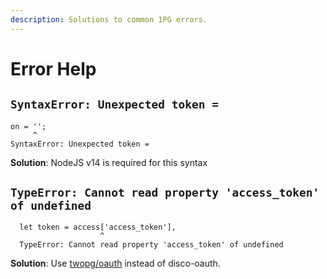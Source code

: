 ```yaml
---
description: Solutions to common 1PG errors.
---
```


# Error Help

## `SyntaxError: Unexpected token =`

```text
on = '';
     ^
SyntaxError: Unexpected token =
```

**Solution**: NodeJS v14 is required for this syntax

## `TypeError: Cannot read property 'access_token' of undefined`

```text
  let token = access['access_token'],
                    ^
  TypeError: Cannot read property 'access_token' of undefined
```

**Solution**: Use [twopg/oauth](https://twopg.github.io/oauth) instead of disco-oauth.

